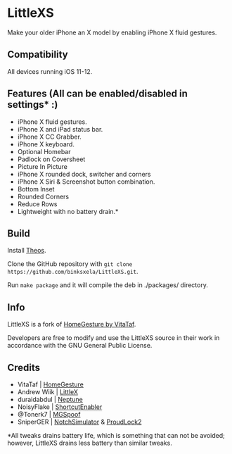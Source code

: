 # LittleXS

Make your older iPhone an X model by enabling iPhone X fluid gestures.

## Compatibility

All devices running iOS 11-12.

## Features (All can be enabled/disabled in settings* :)
* iPhone X fluid gestures.
* iPhone X and iPad status bar.
* iPhone X CC Grabber.
* iPhone X keyboard.
* Optional Homebar
* Padlock on Coversheet
* Picture In Picture
* iPhone X rounded dock, switcher and corners
* iPhone X Siri & Screenshot button combination.
* Bottom Inset
* Rounded Corners
* Reduce Rows
* Lightweight with no battery drain.*

## Build

Install [Theos](https://github.com/theos/theos).

Clone the GitHub repository with `git clone https://github.com/binksxela/LittleXS.git`.

Run `make package` and it will compile the deb in ./packages/ directory.

## Info
LittleXS is a fork of [HomeGesture by VitaTaf](https://github.com/VitaTaf/HomeGesture).

Developers are free to modify and use the LittleXS source in their work in accordance with the GNU General Public License.

## Credits
* VitaTaf | [HomeGesture](https://github.com/VitaTaf/HomeGesture)
* Andrew Wiik | [LittleX](https://github.com/andrewwiik/LittleX)
* duraidabdul | [Neptune](https://github.com/duraidabdul/Neptune)
* NoisyFlake | [ShortcutEnabler](https://github.com/NoisyFlake/ShortcutEnabler)
* @Tonerk7 | [MGSpoof](https://github.com/Tonyk7/MGSpoof)
* SniperGER |  [NotchSimulator](https://github.com/SniperGER/NotchSimulator)  &  [ProudLock2](https://github.com/SniperGER/ProudLock2) 
 

*All tweaks drains battery life, which is something that can not be avoided; however, LittleXS drains less battery than similar tweaks.
